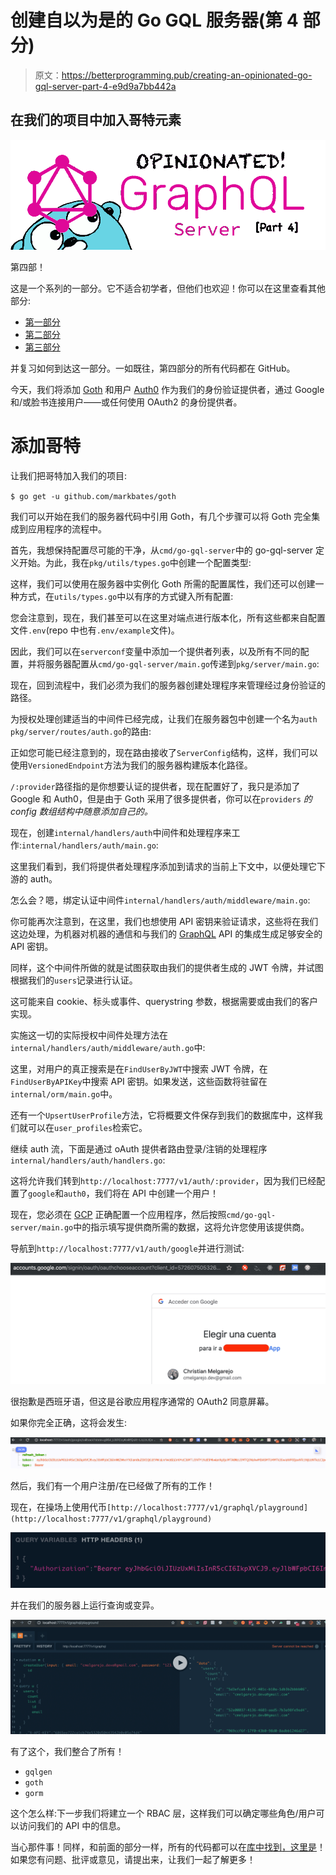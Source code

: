 # 创建自以为是的 Go GQL 服务器(第 4 部分)

> 原文：<https://betterprogramming.pub/creating-an-opinionated-go-gql-server-part-4-e9d9a7bb442a>

## 在我们的项目中加入哥特元素

![](img/efc7ae4c8910d4006c56b705db9deb64.png)

第四部！

这是一个系列的一部分。它不适合初学者，但他们也欢迎！你可以在这里查看其他部分:

*   [第一部分](https://medium.com/better-programming/creating-an-opinionated-gql-server-part1-8fad071e525f)
*   [第二部分](https://medium.com/better-programming/creating-an-opinionated-go-gql-server-part-2-f049e4a9afe1)
*   [第三部分](https://medium.com/better-programming/creating-an-opinionated-go-gql-server-part-3-ca9f71980131)

并复习如何到达这一部分。一如既往，第四部分的所有代码都在 GitHub。

今天，我们将添加 [Goth](https://github.com/markbates/goth) 和用户 [Auth0](https://auth0.com/docs/users) 作为我们的身份验证提供者，通过 Google 和/或脸书连接用户——或任何使用 OAuth2 的身份提供者。

# 添加哥特

让我们把哥特加入我们的项目:

`$ go get -u github.com/markbates/goth`

我们可以开始在我们的服务器代码中引用 Goth，有几个步骤可以将 Goth 完全集成到应用程序的流程中。

首先，我想保持配置尽可能的干净，从`cmd/go-gql-server`中的 go-gql-server 定义开始。为此，我在`pkg/utils/types.go`中创建一个配置类型:

这样，我们可以使用在服务器中实例化 Goth 所需的配置属性，我们还可以创建一种方式，在`utils/types.go`中以有序的方式键入所有配置:

您会注意到，现在，我们甚至可以在这里对端点进行版本化，所有这些都来自配置文件`.env`(repo 中也有`.env/example`文件)。

因此，我们可以在`serverconf`变量中添加一个提供者列表，以及所有不同的配置，并将服务器配置从`cmd/go-gql-server/main.go`传递到`pkg/server/main.go`:

现在，回到流程中，我们必须为我们的服务器创建处理程序来管理经过身份验证的路径。

为授权处理创建适当的中间件已经完成，让我们在服务器包中创建一个名为`auth` `pkg/server/routes/auth.go`的路由:

正如您可能已经注意到的，现在路由接收了`ServerConfig`结构，这样，我们可以使用`VersionedEndpoint`方法为我们的服务器构建版本化路径。

`/:provider`路径指的是你想要认证的提供者，现在配置好了，我只是添加了 Google 和 Auth0，但是由于 Goth 采用了很多提供者，你可以在`providers` *的 config 数组结构中随意添加自己的。*

现在，创建`internal/handlers/auth`中间件和处理程序来工作:`internal/handlers/auth/main.go`:

这里我们看到，我们将提供者处理程序添加到请求的当前上下文中，以便处理它下游的 auth。

怎么会？嗯，绑定认证中间件`internal/handlers/auth/middleware/main.go`:

你可能再次注意到，在这里，我们也想使用 API 密钥来验证请求，这些将在我们这边处理，为机器对机器的通信和与我们的 [GraphQL](https://graphql.org/) API 的集成生成足够安全的 API 密钥。

同样，这个中间件所做的就是试图获取由我们的提供者生成的 JWT 令牌，并试图根据我们的`users`记录进行认证。

这可能来自 cookie、标头或事件、querystring 参数，根据需要或由我们的客户实现。

实施这一切的实际授权中间件处理方法在`internal/handlers/auth/middleware/auth.go`中:

这里，对用户的真正搜索是在`FindUserByJWT`中搜索 JWT 令牌，在`FindUserByAPIKey`中搜索 API 密钥。如果发送，这些函数将驻留在`internal/orm/main.go`中。

还有一个`UpsertUserProfile`方法，它将概要文件保存到我们的数据库中，这样我们就可以在`user_profiles`检索它。

继续 auth 流，下面是通过 oAuth 提供者路由登录/注销的处理程序`internal/handlers/auth/handlers.go`:

这将允许我们转到`http://localhost:7777/v1/auth/:provider`，因为我们已经配置了`google`和`auth0`，我们将在 API 中创建一个用户！

现在，您必须在 [GCP](https://console.cloud.google.com/) 正确配置一个应用程序，然后按照`cmd/go-gql-server/main.go`中的指示填写提供商所需的数据，这将允许您使用该提供商。

导航到`http://localhost:7777/v1/auth/google`并进行测试:

![](img/c6a6186376ed794e8281d0dc340d1b5e.png)

很抱歉是西班牙语，但这是谷歌应用程序通常的 OAuth2 同意屏幕。

如果你完全正确，这将会发生:

![](img/233f573bd0cd1027da1efe9792582fce.png)

然后，我们有一个用户注册/在已经做了所有的工作！

现在，在操场上使用代币`[http://localhost:7777/v1/graphql/playground](http://localhost:7777/v1/graphql/playground)`

![](img/c8e74147aef5f7fe05eb24539313804f.png)

并在我们的服务器上运行查询或变异。

![](img/426b57585b8ac68c3fae9727e6bda865.png)

有了这个，我们整合了所有！

*   `gqlgen`
*   `goth`
*   `gorm`

这个怎么样:下一步我们将建立一个 RBAC 层，这样我们可以确定哪些角色/用户可以访问我们的 API 中的信息。

当心那件事！同样，和前面的部分一样，所有的代码都可以在[库中找到，这里是](https://github.com/cmelgarejo/go-gql-server/tree/tutorial/part-4)！如果您有问题、批评或意见，请提出来，让我们一起了解更多！